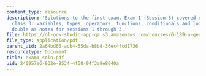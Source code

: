 ```yaml
---
content_type: resource
description: 'Solutions to the first exam. Exam 1 (Session 5) covered everything through
  class 3: variables, types, operators, functions, conditionals and loops. The solutions
  double as notes for sessions 1 through 3.'
file: https://ol-ocw-studio-app-qa.s3.amazonaws.com/courses/6-189-a-gentle-introduction-to-programming-using-python-january-iap-2008/240957e6932e85344f5894f3a9e8040a_exam1_soln.pdf
file_type: application/pdf
parent_uid: 2a64bd66-acb4-55da-b8b8-36ec4fcd1736
resourcetype: Document
title: exam1_soln.pdf
uid: 240957e6-932e-8534-4f58-94f3a9e8040a
---
```

